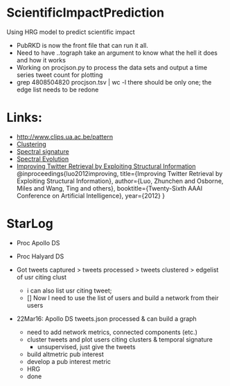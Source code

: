 # ScientificImpactPrediction
Using HRG model to predict scientific impact 

- PubRKD  is now the front file that can run it all.
- Need to have ..tograph take an argument to know what the hell it does and how it works
- Working on procjson.py to process the data sets and output a time series tweet count for plotting
- grep 4808504820  procjson.tsv | wc -l there should be only one; the edge list needs to be redone
 


# Links:
- http://www.clips.ua.ac.be/pattern
- [Clustering](https://wakari.io/sharing/bundle/iuliacioroianu/Text_analysis_Python_NLTK)
- [Spectral signature](http://www.sciencedirect.com/science/article/pii/S0166218X08003594)
- [Spectral Evolution](http://userpages.uni-koblenz.de/~kunegis/paper/kunegis-spectral-network-evolution.pdf)
- [Improving Twitter Retrieval by Exploiting Structural Information](http://www.aaai.org/ocs/index.php/AAAI/AAAI12/paper/view/4913)
	@inproceedings{luo2012improving,
  	title={Improving Twitter Retrieval by Exploiting Structural Information},
  	author={Luo, Zhunchen and Osborne, Miles and Wang, Ting and others},
  	booktitle={Twenty-Sixth AAAI Conference on Artificial Intelligence},
  	year={2012}
		}

# StarLog
- Proc Apollo DS
- Proc Halyard DS

- Got tweets captured > tweets processed > tweets clustered > edgelist of usr citing clust
  - i can also list usr citing tweet; 
  - [] Now I need to use the list of users and build a network from their users

- 22Mar16: Apollo DS tweets.json processed & can build a graph
  * need to add network metrics, connected components (etc.)
  * cluster tweets and plot users citing clusters & temporal signature
    - unsupervised, just give the tweets
  * build altmetric pub interest
  * develop a pub interest metric
  * HRG
  * done


